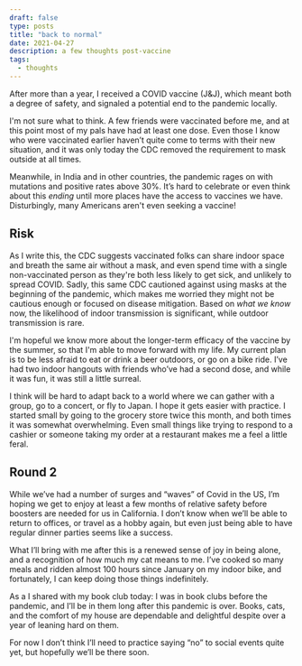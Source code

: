 ```yaml
---
draft: false
type: posts
title: "back to normal"
date: 2021-04-27
description: a few thoughts post-vaccine
tags:
  - thoughts
---
```


After more than a year, I received a COVID vaccine (J&J), which meant both a degree of safety, and signaled a potential end to the pandemic locally.

I'm not sure what to think. A few friends were vaccinated before me, and at this point most of my pals have had at least one dose. Even those I know who were vaccinated earlier haven’t quite come to terms with their new situation, and it was only today the CDC removed the requirement to mask outside at all times.

Meanwhile, in India and in other countries, the pandemic rages on with mutations and positive rates above 30%. It’s hard to celebrate or even think about this *ending* until more places have the access to vaccines we have. Disturbingly, many Americans aren't even seeking a vaccine!

## Risk

As I write this, the CDC suggests vaccinated folks can share indoor space and breath the same air without a mask, and even spend time with a single non-vaccinated person as they're both less likely to get sick, and unlikely to spread COVID. Sadly, this same CDC cautioned against using masks at the beginning of the pandemic, which makes me worried they might not be cautious enough or focused on disease mitigation. Based on *what we know* now, the likelihood of indoor transmission is significant, while outdoor transmission is rare.

I'm hopeful we know more about the longer-term efficacy of the vaccine by the summer, so that I'm able to move forward with my life. My current plan is to be less afraid to eat or drink a beer outdoors, or go on a bike ride. I’ve had two indoor hangouts with friends who’ve had a second dose, and while it was fun, it was still a little surreal.

I think will be hard to adapt back to a world where we can gather with a group, go to a concert, or fly to Japan. I hope it gets easier with practice. I started small by going to the grocery store twice this month, and both times it was somewhat overwhelming. Even small things like trying to respond to a cashier or someone taking my order at a restaurant makes me a feel a little feral.

## Round 2

While we’ve had a number of surges and “waves” of Covid in the US, I’m hoping we get to enjoy at least a few months of relative safety before boosters are needed for us in California. I don’t know when we’ll be able to return to offices, or travel as a hobby again, but even just being able to have regular dinner parties seems like a success.

What I’ll bring with me after this is a renewed sense of joy in being alone, and a recognition of how much my cat means to me. I’ve cooked so many meals and ridden almost 100 hours since January on my indoor bike, and fortunately, I can keep doing those things indefinitely.

As a I shared with my book club today: I was in book clubs before the pandemic, and I’ll be in them long after this pandemic is over. Books, cats, and the comfort of my house are dependable and delightful despite over a year of leaning hard on them.

For now I don’t think I’ll need to practice saying “no” to social events quite yet, but hopefully we’ll be there soon.

